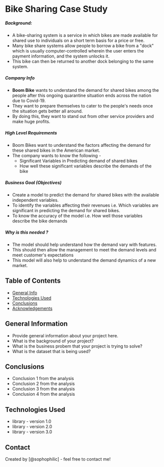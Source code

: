 # Bike Sharing Case Study
##### Background:
* A bike-sharing system is a service in which bikes are made available for shared use to individuals on a short term basis for a price or free.
* Many bike share systems allow people to borrow a bike from a "dock" which is usually computer-controlled wherein the user enters the payment information, and the system unlocks it.
* This bike can then be returned to another dock belonging to the same system.

##### Company Info
* __Boom Bike__ wants to understand the demand for shared bikes among the people after this ongoing quarantine situation ends across the nation due to Covid-19.
* They want to prepare themselves to cater to the people's needs once the situation gets better all around.
* By doing this, they want to stand out from other service providers and make huge profits.

##### High Level Requirements
* Boom Bikes want to understand the factors affecting the demand for these shared bikes in the American market.
* The company wants to know the following -
    * Significant Variables in Predicting demand of shared bikes
    * How well these significant variables describe the demands of the bike

##### Business Goal (Objectives)
* Create a model to predict the demand for shared bikes with the available independent variables.
* To identify the variables affecting their revenues i.e. Which variables are significant in predicting the demand for shared bikes.
* To know the accuracy of the model i.e. How well those variables describe the bike demands


##### Why is this needed ?
* The model should help understand how the demand vary with features.
* This should then allow the management to meet the demand levels and meet customer's expectations
* This model will also help to understand the demand dynamics of a new market.


## Table of Contents
* [General Info](#general-information)
* [Technologies Used](#technologies-used)
* [Conclusions](#conclusions)
* [Acknowledgements](#acknowledgements)

<!-- You can include any other section that is pertinent to your problem -->

## General Information
- Provide general information about your project here.
- What is the background of your project?
- What is the business probem that your project is trying to solve?
- What is the dataset that is being used?

<!-- You don't have to answer all the questions - just the ones relevant to your project. -->

## Conclusions
- Conclusion 1 from the analysis
- Conclusion 2 from the analysis
- Conclusion 3 from the analysis
- Conclusion 4 from the analysis

<!-- You don't have to answer all the questions - just the ones relevant to your project. -->


## Technologies Used
- library - version 1.0
- library - version 2.0
- library - version 3.0

<!-- As the libraries versions keep on changing, it is recommended to mention the version of library used in this project -->


## Contact
Created by [@sophophilic] - feel free to contact me!


<!-- Optional -->
<!-- ## License -->
<!-- This project is open source and available under the [... License](). -->

<!-- You don't have to include all sections - just the one's relevant to your project -->
